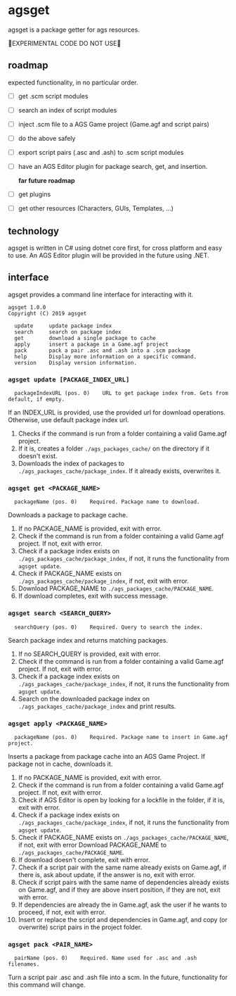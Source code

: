 # agsget

agsget is a package getter for ags resources.

🚨EXPERIMENTAL CODE DO NOT USE🚨

## roadmap

expected functionality, in no particular order.

- [ ] get .scm script modules
- [ ] search an index of script modules
- [ ] inject .scm file to a AGS Game project (Game.agf and script pairs)
- [ ] do the above safely
- [ ] export script pairs (.asc and .ash) to .scm script modules
- [ ] have an AGS Editor plugin for package search, get, and insertion.
  
  **far future roadmap**
  
- [ ] get plugins
- [ ] get other resources (Characters, GUIs, Templates, ...)
  
## technology

agsget is written in C# using dotnet core first, for cross platform and easy to use. An AGS Editor plugin will be provided in the future using .NET.
  
## interface

agsget provides a command line interface for interacting with it.

```$ agsget 
agsget 1.0.0
Copyright (C) 2019 agsget

  update     update package index
  search     search on package index
  get        download a single package to cache
  apply      insert a package in a Game.agf project
  pack       pack a pair .asc and .ash into a .scm package
  help       Display more information on a specific command.
  version    Display version information.
```


### `agsget update [PACKAGE_INDEX_URL]`

```
  packageIndexURL (pos. 0)    URL to get package index from. Gets from default, if empty.
```

If an INDEX_URL is provided, use the provided url for download operations. Otherwise, use default package index url.

1. Checks if the command is run from a folder containing a valid Game.agf project. 
2. If it is, creates a folder `./ags_packages_cache/` on the directory if it doesn't exist.
3. Downloads the index of packages to `./ags_packages_cache/package_index`. If it already exists, overwrites it.


### `agsget get <PACKAGE_NAME>`

```
  packageName (pos. 0)    Required. Package name to download.
```

Downloads a package to package cache.

1. If no PACKAGE_NAME is provided, exit with error.
2. Check if the command is run from a folder containing a valid Game.agf project.  If not, exit with error.
3. Check if a package index exists on `./ags_packages_cache/package_index`, if not, it runs the functionality from `agsget update`.
4. Check if PACKAGE_NAME exists on `./ags_packages_cache/package_index`, if not, exit with error.
5. Download PACKAGE_NAME to `./ags_packages_cache/PACKAGE_NAME`.
6. If download completes, exit with success message.


### `agsget search <SEARCH_QUERY>`

```
  searchQuery (pos. 0)    Required. Query to search the index.
```

Search package index and returns matching packages.

1. If no SEARCH_QUERY is provided, exit with error.
2. Check if the command is run from a folder containing a valid Game.agf project.  If not, exit with error.
3. Check if a package index exists on `./ags_packages_cache/package_index`, if not, it runs the functionality from `agsget update`.
4. Search on the downloaded package index on `./ags_packages_cache/package_index` and print results.


### `agsget apply <PACKAGE_NAME>`

```
  packageName (pos. 0)    Required. Package name to insert in Game.agf project.
```

Inserts a package from package cache into an AGS Game Project. If package not in cache, downloads it.

1. If no PACKAGE_NAME is provided, exit with error.
2. Check if the command is run from a folder containing a valid Game.agf project.  If not, exit with error.
3. Check if AGS Editor is open by looking for a lockfile in the folder, if it is, exit with error.
4. Check if a package index exists on `./ags_packages_cache/package_index`, if not, it runs the functionality from `agsget update`.
5. Check if PACKAGE_NAME exists on `./ags_packages_cache/PACKAGE_NAME`, if not, exit with error Download PACKAGE_NAME to `./ags_packages_cache/PACKAGE_NAME`.
6. If download doesn't complete, exit with error.
7. Check if a script pair with the same name already exists on Game.agf, if there is, ask about update, if the answer is no, exit with error.
8. Check if script pairs with the same name of dependencies already exists on Game.agf, and if they are above insert position, if they are not, exit with error.
9. If dependencies are already the in Game.agf, ask the user if he wants to proceed, if not, exit with error.
10. Insert or replace the script and dependencies in Game.agf, and copy (or overwrite) script pairs in the project folder.


### `agsget pack <PAIR_NAME>`

```
  pairName (pos. 0)    Required. Name used for .asc and .ash filenames.
```

Turn a script pair .asc and .ash file into a scm. In the future, functionality for this command will change.
